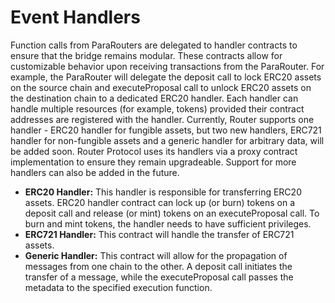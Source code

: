 # Event Handlers

Function calls from ParaRouters are delegated to handler contracts to ensure that the bridge remains modular. These contracts allow for customizable behavior upon receiving transactions from the ParaRouter. For example, the ParaRouter will delegate the deposit call to lock ERC20 assets on the source chain and executeProposal call to unlock ERC20 assets on the destination chain to a dedicated ERC20 handler. Each handler can handle multiple resources (for example, tokens) provided their contract addresses are registered with the handler. Currently, Router supports one handler - ERC20 handler for fungible assets, but two new handlers, ERC721 handler for non-fungible assets and a generic handler for arbitrary data, will be added soon. Router Protocol uses its handlers via a proxy contract implementation to ensure they remain upgradeable. Support for more handlers can also be added in the future.

* **ERC20 Handler:** This handler is responsible for transferring ERC20 assets. ERC20 handler contract can lock up (or burn) tokens on a deposit call and release (or mint) tokens on an executeProposal call. To burn and mint tokens, the handler needs to have sufficient privileges.
* **ERC721 Handler:** This contract will handle the transfer of ERC721 assets.&#x20;
* **Generic Handler:** This contract will allow for the propagation of messages from one chain to the other. A deposit call initiates the transfer of a message, while the executeProposal call passes the metadata to the specified execution function.
